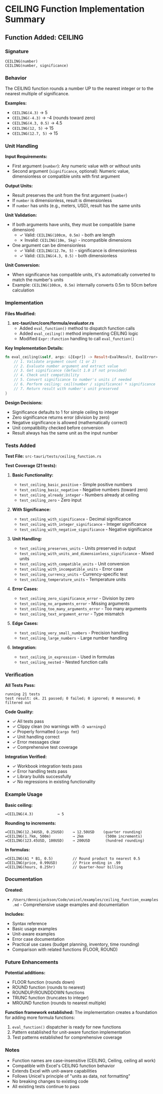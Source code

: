 # CEILING Function Implementation Summary

## Function Added: CEILING

### Signature
```
CEILING(number)
CEILING(number, significance)
```

### Behavior
The CEILING function rounds a number UP to the nearest integer or to the nearest multiple of significance.

**Examples:**
- `CEILING(4.3)` → 5
- `CEILING(-4.3)` → -4 (rounds toward zero)
- `CEILING(4.3, 0.5)` → 4.5
- `CEILING(12, 5)` → 15
- `CEILING(12.7, 5)` → 15

### Unit Handling

**Input Requirements:**
- First argument (`number`): Any numeric value with or without units
- Second argument (`significance`, optional): Numeric value, dimensionless or compatible units with first argument

**Output Units:**
- Result preserves the unit from the first argument (`number`)
- If `number` is dimensionless, result is dimensionless
- If `number` has units (e.g., meters, USD), result has the same units

**Unit Validation:**
- If both arguments have units, they must be compatible (same dimension)
  - ✓ Valid: `CEILING(100cm, 0.5m)` - both are length
  - ✗ Invalid: `CEILING(10m, 5kg)` - incompatible dimensions
- One argument can be dimensionless
  - ✓ Valid: `CEILING(12.7m, 5)` - significance is dimensionless
  - ✓ Valid: `CEILING(4.3, 0.5)` - both dimensionless

**Unit Conversion:**
- When significance has compatible units, it's automatically converted to match the number's units
- Example: `CEILING(100cm, 0.5m)` internally converts 0.5m to 50cm before calculation

### Implementation

**Files Modified:**

1. **src-tauri/src/core/formula/evaluator.rs**
   - Added `eval_function()` method to dispatch function calls
   - Added `eval_ceiling()` method implementing CEILING logic
   - Modified `Expr::Function` handling to call `eval_function()`

**Key Implementation Details:**

```rust
fn eval_ceiling(&self, args: &[Expr]) -> Result<EvalResult, EvalError> {
    // 1. Validate argument count (1 or 2)
    // 2. Evaluate number argument and extract value
    // 3. Get significance (default 1.0 if not provided)
    // 4. Check unit compatibility
    // 5. Convert significance to number's units if needed
    // 6. Perform ceiling: ceil(number / significance) * significance
    // 7. Return result with number's unit preserved
}
```

**Design Decisions:**
- Significance defaults to 1 for simple ceiling to integer
- Zero significance returns error (division by zero)
- Negative significance is allowed (mathematically correct)
- Unit compatibility checked before conversion
- Result always has the same unit as the input number

### Tests Added

**Test File:** `src-tauri/tests/ceiling_function.rs`

**Test Coverage (21 tests):**

1. **Basic Functionality:**
   - `test_ceiling_basic_positive` - Simple positive numbers
   - `test_ceiling_basic_negative` - Negative numbers (toward zero)
   - `test_ceiling_already_integer` - Numbers already at ceiling
   - `test_ceiling_zero` - Zero input

2. **With Significance:**
   - `test_ceiling_with_significance` - Decimal significance
   - `test_ceiling_with_integer_significance` - Integer significance
   - `test_ceiling_with_negative_significance` - Negative significance

3. **Unit Handling:**
   - `test_ceiling_preserves_units` - Units preserved in output
   - `test_ceiling_with_units_and_dimensionless_significance` - Mixed units
   - `test_ceiling_with_compatible_units` - Unit conversion
   - `test_ceiling_with_incompatible_units` - Error case
   - `test_ceiling_currency_units` - Currency-specific test
   - `test_ceiling_temperature_units` - Temperature units

4. **Error Cases:**
   - `test_ceiling_zero_significance_error` - Division by zero
   - `test_ceiling_no_arguments_error` - Missing arguments
   - `test_ceiling_too_many_arguments_error` - Too many arguments
   - `test_ceiling_text_argument_error` - Type mismatch

5. **Edge Cases:**
   - `test_ceiling_very_small_numbers` - Precision handling
   - `test_ceiling_large_numbers` - Large number handling

6. **Integration:**
   - `test_ceiling_in_expression` - Used in formulas
   - `test_ceiling_nested` - Nested function calls

### Verification

**All Tests Pass:**
```
running 21 tests
test result: ok. 21 passed; 0 failed; 0 ignored; 0 measured; 0 filtered out
```

**Code Quality:**
- ✓ All tests pass
- ✓ Clippy clean (no warnings with `-D warnings`)
- ✓ Properly formatted (`cargo fmt`)
- ✓ Unit handling correct
- ✓ Error messages clear
- ✓ Comprehensive test coverage

**Integration Verified:**
- ✓ Workbook integration tests pass
- ✓ Error handling tests pass
- ✓ Library builds successfully
- ✓ No regressions in existing functionality

### Example Usage

**Basic ceiling:**
```
=CEILING(4.3)           → 5
```

**Rounding to increments:**
```
=CEILING(12.34USD, 0.25USD)    → 12.50USD    (quarter rounding)
=CEILING(1.7km, 500m)          → 2km          (500m increments)
=CEILING(123.45USD, 100USD)    → 200USD       (hundred rounding)
```

**In formulas:**
```
=CEILING(A1 * B1, 0.5)         // Round product to nearest 0.5
=CEILING(price, 0.99USD)       // Price ending in .99
=CEILING(hours, 0.25hr)        // Quarter-hour billing
```

### Documentation

**Created:**
- `/Users/dennisjackson/Code/unicel/examples/ceiling_function_examples.md` - Comprehensive usage examples and documentation

**Includes:**
- Syntax reference
- Basic usage examples
- Unit-aware examples
- Error case documentation
- Practical use cases (budget planning, inventory, time rounding)
- Comparison with related functions (FLOOR, ROUND)

### Future Enhancements

**Potential additions:**
- FLOOR function (rounds down)
- ROUND function (rounds to nearest)
- ROUNDUP/ROUNDDOWN functions
- TRUNC function (truncates to integer)
- MROUND function (rounds to nearest multiple)

**Function framework established:**
The implementation creates a foundation for adding more formula functions:
1. `eval_function()` dispatcher is ready for new functions
2. Pattern established for unit-aware function implementation
3. Test patterns established for comprehensive coverage

### Notes

- Function names are case-insensitive (CEILING, Ceiling, ceiling all work)
- Compatible with Excel's CEILING function behavior
- Extends Excel with unit-aware capabilities
- Follows Unicel's principle of "units as data, not formatting"
- No breaking changes to existing code
- All existing tests continue to pass
